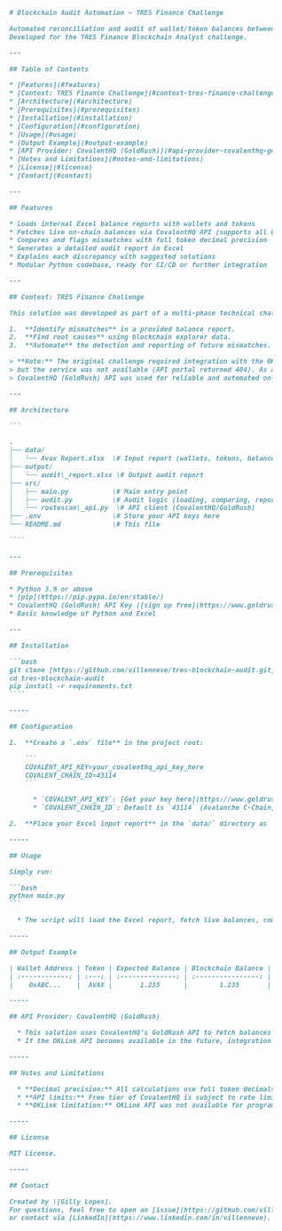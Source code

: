 ```markdown
    # Blockchain Audit Automation – TRES Finance Challenge

    Automated reconciliation and audit of wallet/token balances between internal reports and on-chain data (Avalanche C-Chain).
    Developed for the TRES Finance Blockchain Analyst challenge.

    ---

    ## Table of Contents

    * [Features](#features)
    * [Context: TRES Finance Challenge](#context-tres-finance-challenge)
    * [Architecture](#architecture)
    * [Prerequisites](#prerequisites)
    * [Installation](#installation)
    * [Configuration](#configuration)
    * [Usage](#usage)
    * [Output Example](#output-example)
    * [API Provider: CovalentHQ (GoldRush)](#api-provider-covalenthq-goldrush)
    * [Notes and Limitations](#notes-and-limitations)
    * [License](#license)
    * [Contact](#contact)

    ---

    ## Features

    * Loads internal Excel balance reports with wallets and tokens
    * Fetches live on-chain balances via CovalentHQ API (supports all EVM-compatible chains)
    * Compares and flags mismatches with full token decimal precision
    * Generates a detailed audit report in Excel
    * Explains each discrepancy with suggested solutions
    * Modular Python codebase, ready for CI/CD or further integration

    ---

    ## Context: TRES Finance Challenge

    This solution was developed as part of a multi-phase technical challenge:

    1.  **Identify mismatches** in a provided balance report.
    2.  **Find root causes** using blockchain explorer data.
    3.  **Automate** the detection and reporting of future mismatches.

    > **Note:** The original challenge required integration with the OKLink API,
    > but the service was not available (API portal returned 404). As a result,
    > CovalentHQ (GoldRush) API was used for reliable and automated on-chain data access.

    ---

    ## Architecture

    ```

    .
    ├── data/
    │   └── Avax Report.xlsx  \# Input report (wallets, tokens, balances)
    ├── output/
    │   └── audit\_report.xlsx \# Output audit report
    ├── src/
    │   ├── main.py           \# Main entry point
    │   ├── audit.py          \# Audit logic (loading, comparing, reporting)
    │   └── routescan\_api.py  \# API client (CovalentHQ/GoldRush)
    ├── .env                  \# Store your API keys here
    └── README.md             \# This file

    ````
    
    ---

    ## Prerequisites

    * Python 3.9 or above
    * [pip](https://pip.pypa.io/en/stable/)
    * CovalentHQ (GoldRush) API Key ([sign up free](https://www.goldrush.dev/))
    * Basic knowledge of Python and Excel

    ---

    ## Installation

    ```bash
    git clone [https://github.com/villenneve/tres-blockchain-audit.git](https://github.com/villenneve/tres-blockchain-audit.git)
    cd tres-blockchain-audit
    pip install -r requirements.txt
    ````

    -----

    ## Configuration

    1.  **Create a `.env` file** in the project root:

        ```
        COVALENT_API_KEY=your_covalenthq_api_key_here
        COVALENT_CHAIN_ID=43114
        ```

          * `COVALENT_API_KEY`: [Get your key here](https://www.goldrush.dev/)
          * `COVALENT_CHAIN_ID`: Default is `43114` (Avalanche C-Chain). Change for other EVM chains as needed.

    2.  **Place your Excel input report** in the `data/` directory as `Avax Report.xlsx`.

    -----

    ## Usage

    Simply run:

    ```bash
    python main.py
    ```

      * The script will load the Excel report, fetch live balances, compare values, and output a detailed audit report to `output/audit_report.xlsx`.

    -----

    ## Output Example

    | Wallet Address | Token | Expected Balance | Blockchain Balance | Difference | Difference (%) | Status | Possible Solution | Audited At |
    | :------------: | :---: | :--------------: | :----------------: | :--------: | :------------: | :----: | :----------------: | :--------: |
    |    0xABC...    |  AVAX |       1.235      |        1.235       |    0.000   |      0.00      |   OK   | No action required | 2025-06-11 |

    -----

    ## API Provider: CovalentHQ (GoldRush)

      * This solution uses CovalentHQ’s GoldRush API to fetch balances for any wallet and all its tokens on EVM-compatible blockchains.
      * If the OKLink API becomes available in the future, integration can be easily added in `src/routescan_api.py`.

    -----

    ## Notes and Limitations

      * **Decimal precision:** All calculations use full token decimals for blockchain-grade accuracy. Reports preserve every significant digit.
      * **API limits:** Free tier of CovalentHQ is subject to rate limits.
      * **OKLink limitation:** OKLink API was not available for programmatic access at the time of this project.

    -----

    ## License

    MIT License.

    -----

    ## Contact

    Created by \[Gilly Lopes].
    For questions, feel free to open an [issue](https://github.com/villenneve/tres-blockchain-audit/issues)
    or contact via [LinkedIn](https://www.linkedin.com/in/villenneve).